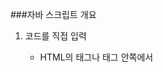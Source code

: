 ###자바 스크립트 개요

1. 코드를 직접 입력
	- HTML의 <head> 태그나 <body> 태그 안쪽에서 <script> 태그를 이용하여 코드를 입력한다.
		```javascript
		<script type="text/javascript">
		// 자바 스크립트 코드 
		</script> 
		```

2. 자바스크립트 외부 자바스크립트 파일
	- HTML의 <head> 태그나 <body> 태그 안쪽에서 아래와 같이 <script> 태그를 이용하여 외부
	자바스크립트 파일을 추가할 수 있다.
	 ```javascript
	 <script type='text/javascript' src='파일명.js'></script>
	```
	 
	![파일](./images/file.jpg)


	![실행결과](./images/result.jpg)
